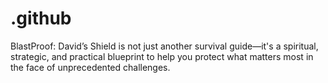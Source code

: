 # .github
BlastProof: David’s Shield is not just another survival guide—it's a spiritual, strategic, and practical blueprint to help you protect what matters most in the face of unprecedented challenges.
